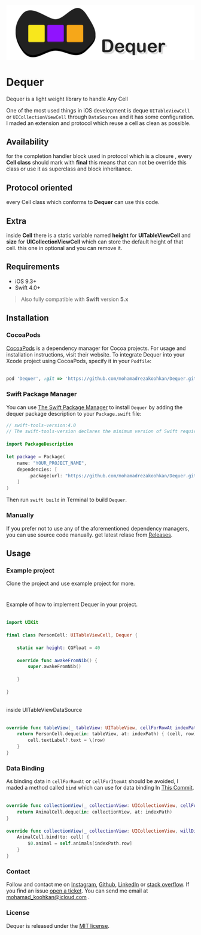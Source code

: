 
![Dequer is Light weight library to handle Any Cell](https://github.com/mohamadrezakoohkan/Dequer/blob/master/Dequer/Dequer.png)

# Dequer
Dequer is a light weight library to handle Any Cell

One of the most used things in iOS development is deque `UITableViewCell` or `UICollectionViewCell` through `DataSources` and it has some configuration. I maded an extension and protocol which reuse a cell as clean as possible.  

## Availability
for the completion handler block  used in protocol which is a closure , every **Cell class** should mark with **final** this means that can not be override this class or use it as superclass and block inheritance.

## Protocol oriented
every Cell class which conforms to **Dequer** can use this code.


## Extra
inside **Cell** there is a static variable named **height**  for **UITableViewCell** and **size** for **UICollectionViewCell** which can store the default height of that cell. this one in optional and you can remove it.


## Requirements
- iOS 9.3+ 
- Swift 4.0+
>  Also fully compatible with **Swift** version **5.x**

## Installation

### CocoaPods

[CocoaPods](https://cocoapods.org) is a dependency manager for Cocoa projects. For usage and installation instructions, visit their website. To integrate Dequer into your Xcode project using CocoaPods, specify it in your `Podfile`:

```ruby

pod 'Dequer', :git => 'https://github.com/mohamadrezakoohkan/Dequer.git'
```

### Swift Package Manager

You can use [The Swift Package Manager](https://swift.org/package-manager) to install `Dequer` by adding the dequer package description to your `Package.swift` file:

```swift
// swift-tools-version:4.0
// The swift-tools-version declares the minimum version of Swift required to build this package.

import PackageDescription

let package = Package(
    name: "YOUR_PROJECT_NAME",
    dependencies: [
        .package(url: "https://github.com/mohamadrezakoohkan/Dequer.git", from: "1.1.0"),
    ]
)
```
Then run `swift build` in Terminal to build `Dequer`.

### Manually

If you prefer not to use any of the aforementioned dependency managers, you can use source code manually. get latest relase from [Releases](https://github.com/mohamadrezakoohkan/Dequer/releases).



## Usage

### Example project

Clone the project and use example project  for more.

#

Example of how to implement Dequer in your project.

```swift

import UIKit

final class PersonCell: UITableViewCell, Dequer {

    static var height: CGFloat = 40

    override func awakeFromNib() {
        super.awakeFromNib()

    }

}
    
```

inside UITableViewDataSource 

```swift

override func tableView(_ tableView: UITableView, cellForRowAt indexPath: IndexPath) -> UITableViewCell {
    return PersonCell.deque(in: tableView, at: indexPath) { (cell, row) in
        cell.textLabel?.text = \(row)
    }
}
```

### Data Binding


As binding data in `cellForRowAt` or `cellForItemAt` should be avoided,  I maded a method called `bind` which can use for data binding  In [This Commit](https://github.com/mohamadrezakoohkan/Dequer/commit/548dca9d73a05078e7e2c028db25e9e1e61e5fba#diff-04c6e90faac2675aa89e2176d2eec7d8).


```swift

override func collectionView(_ collectionView: UICollectionView, cellForItemAt indexPath: IndexPath) -> UICollectionViewCell {
    return AnimalCell.deque(in: collectionView, at: indexPath)
}

override func collectionView(_ collectionView: UICollectionView, willDisplay cell: UICollectionViewCell, forItemAt indexPath: IndexPath) {
    AnimalCell.bind(to: cell) {
        $0.animal = self.animals[indexPath.row]
    }
}
```


### Contact

Follow and contact me on [Instagram](https://www.instagram.com/mohamadreza.codes/),  [Github](https://github.com/mohamadrezakoohkan), [LinkedIn](https://www.linkedin.com/in/mohammad-reza-koohkan-558306160/) or [stack overflow](https://stackoverflow.com/users/9706268/mohamad-reza-koohkan?tab=profile). If you find an issue [open a ticket](https://github.com/mohamadrezakoohkan/Dequerissues/new). You can send me email at mohamad_koohkan@icloud.com .

### License
Dequer is released under the [MIT license](https://github.com/mohamadrezakoohkan/Dequer/blob/master/LICENSE.md).

